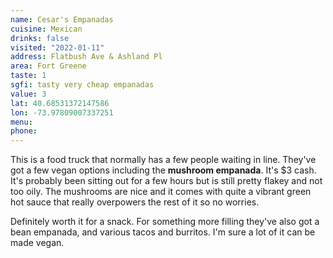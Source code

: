 ```yaml
---
name: Cesar's Empanadas
cuisine: Mexican
drinks: false
visited: "2022-01-11"
address: Flatbush Ave & Ashland Pl
area: Fort Greene
taste: 1
sgfi: tasty very cheap empanadas
value: 3
lat: 40.68531372147586
lon: -73.97809007337251
menu:
phone:
---
```


This is a food truck that normally has a few people waiting in line. They've got a few vegan options including the **mushroom empanada**. It's $3 cash. It's probably been sitting out for a few hours but is still pretty flakey and not too oily. The mushrooms are nice and it comes with quite a vibrant green hot sauce that really overpowers the rest of it so no worries.

Definitely worth it for a snack. For something more filling they've also got a bean empanada, and various tacos and burritos. I'm sure a lot of it can be made vegan.
